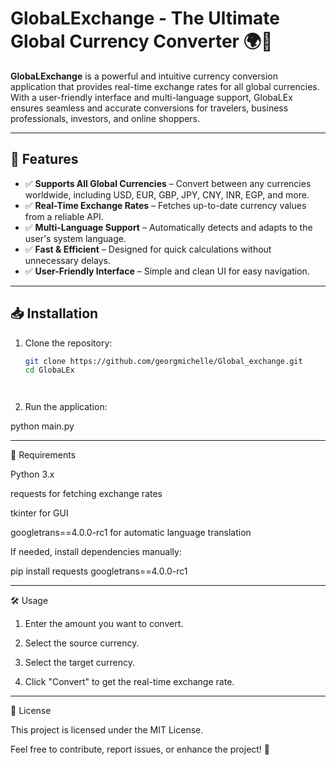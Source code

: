 

# GlobaLExchange - The Ultimate Global Currency Converter 🌍💱  


**GlobaLExchange** is a powerful and intuitive currency conversion application that provides real-time exchange rates for all global currencies. With a user-friendly interface and multi-language support, GlobaLEx ensures seamless and accurate conversions for travelers, business professionals, investors, and online shoppers.  

---

## 🚀 Features  
- ✅ **Supports All Global Currencies** – Convert between any currencies worldwide, including USD, EUR, GBP, JPY, CNY, INR, EGP, and more.  
- ✅ **Real-Time Exchange Rates** – Fetches up-to-date currency values from a reliable API.  
- ✅ **Multi-Language Support** – Automatically detects and adapts to the user's system language.  
- ✅ **Fast & Efficient** – Designed for quick calculations without unnecessary delays.  
- ✅ **User-Friendly Interface** – Simple and clean UI for easy navigation.  

---




## 📥 Installation  
1. Clone the repository:  
   ```bash
   git clone https://github.com/georgmichelle/Global_exchange.git
   cd GlobaLEx




2. Run the application:

python main.py




---

🔧 Requirements

Python 3.x

requests for fetching exchange rates

tkinter for GUI

googletrans==4.0.0-rc1 for automatic language translation


If needed, install dependencies manually:

pip install requests googletrans==4.0.0-rc1


---

🛠 Usage

1. Enter the amount you want to convert.


2. Select the source currency.


3. Select the target currency.


4. Click "Convert" to get the real-time exchange rate.




---

📜 License

This project is licensed under the MIT License.

Feel free to contribute, report issues, or enhance the project! 🚀

